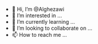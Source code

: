 - 👋 Hi, I’m @Alghezawi
- 👀 I’m interested in ...
- 🌱 I’m currently learning ...
- 💞️ I’m looking to collaborate on ...
- 📫 How to reach me ...

<!---
Alghezawi/Alghezawi is a ✨ special ✨ repository because its `README.md` (this file) appears on your GitHub profile.
You can click the Preview link to take a look at your changes.
--->
